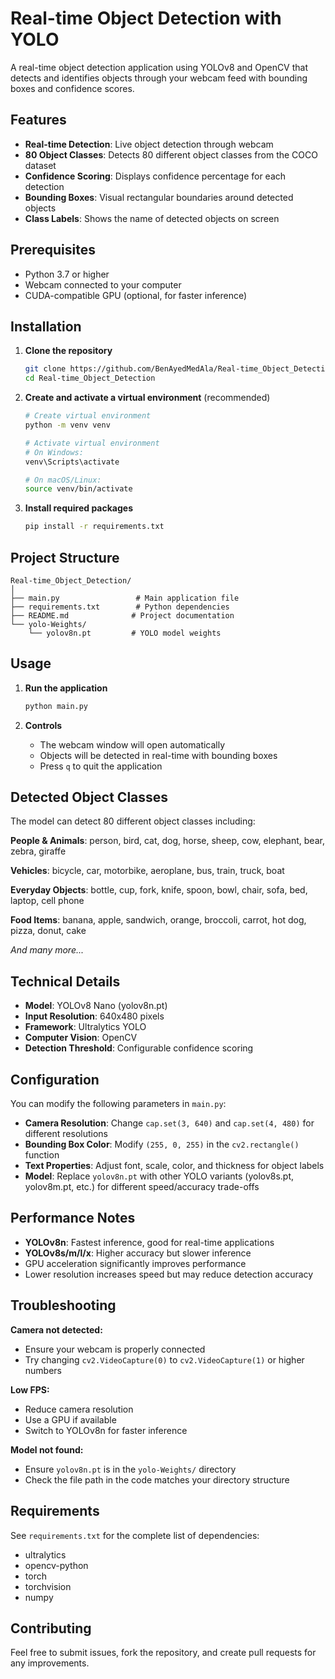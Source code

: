 # Real-time Object Detection with YOLO

A real-time object detection application using YOLOv8 and OpenCV that detects and identifies objects through your webcam feed with bounding boxes and confidence scores.


## Features

- **Real-time Detection**: Live object detection through webcam
- **80 Object Classes**: Detects 80 different object classes from the COCO dataset
- **Confidence Scoring**: Displays confidence percentage for each detection
- **Bounding Boxes**: Visual rectangular boundaries around detected objects
- **Class Labels**: Shows the name of detected objects on screen

## Prerequisites

- Python 3.7 or higher
- Webcam connected to your computer
- CUDA-compatible GPU (optional, for faster inference)

## Installation

1. **Clone the repository**
   ```bash
   git clone https://github.com/BenAyedMedAla/Real-time_Object_Detection.git
   cd Real-time_Object_Detection
   ```

2. **Create and activate a virtual environment** (recommended)
   ```bash
   # Create virtual environment
   python -m venv venv
   
   # Activate virtual environment
   # On Windows:
   venv\Scripts\activate
   
   # On macOS/Linux:
   source venv/bin/activate
   ```

3. **Install required packages**
   ```bash
   pip install -r requirements.txt
   ```


## Project Structure

```
Real-time_Object_Detection/
│
├── main.py                 # Main application file
├── requirements.txt        # Python dependencies
├── README.md              # Project documentation
└── yolo-Weights/
    └── yolov8n.pt         # YOLO model weights
```

## Usage

1. **Run the application**
   ```bash
   python main.py
   ```

2. **Controls**
   - The webcam window will open automatically
   - Objects will be detected in real-time with bounding boxes
   - Press `q` to quit the application

## Detected Object Classes

The model can detect 80 different object classes including:

**People & Animals**: person, bird, cat, dog, horse, sheep, cow, elephant, bear, zebra, giraffe

**Vehicles**: bicycle, car, motorbike, aeroplane, bus, train, truck, boat

**Everyday Objects**: bottle, cup, fork, knife, spoon, bowl, chair, sofa, bed, laptop, cell phone

**Food Items**: banana, apple, sandwich, orange, broccoli, carrot, hot dog, pizza, donut, cake

*And many more...*

## Technical Details

- **Model**: YOLOv8 Nano (yolov8n.pt)
- **Input Resolution**: 640x480 pixels
- **Framework**: Ultralytics YOLO
- **Computer Vision**: OpenCV
- **Detection Threshold**: Configurable confidence scoring

## Configuration

You can modify the following parameters in `main.py`:

- **Camera Resolution**: Change `cap.set(3, 640)` and `cap.set(4, 480)` for different resolutions
- **Bounding Box Color**: Modify `(255, 0, 255)` in the `cv2.rectangle()` function
- **Text Properties**: Adjust font, scale, color, and thickness for object labels
- **Model**: Replace `yolov8n.pt` with other YOLO variants (yolov8s.pt, yolov8m.pt, etc.) for different speed/accuracy trade-offs

## Performance Notes

- **YOLOv8n**: Fastest inference, good for real-time applications
- **YOLOv8s/m/l/x**: Higher accuracy but slower inference
- GPU acceleration significantly improves performance
- Lower resolution increases speed but may reduce detection accuracy

## Troubleshooting

**Camera not detected:**
- Ensure your webcam is properly connected
- Try changing `cv2.VideoCapture(0)` to `cv2.VideoCapture(1)` or higher numbers

**Low FPS:**
- Reduce camera resolution
- Use a GPU if available
- Switch to YOLOv8n for faster inference

**Model not found:**
- Ensure `yolov8n.pt` is in the `yolo-Weights/` directory
- Check the file path in the code matches your directory structure

## Requirements

See `requirements.txt` for the complete list of dependencies:
- ultralytics
- opencv-python
- torch
- torchvision
- numpy

## Contributing

Feel free to submit issues, fork the repository, and create pull requests for any improvements.
